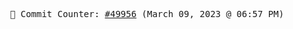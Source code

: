 <p align="center">
    <samp>
        📮 Commit Counter: <a href="https://github.com/Javascript-void0/Javascript-void0/commits/main">#49956</a> (March 09, 2023 @ 06:57 PM)
    </samp>
</p>